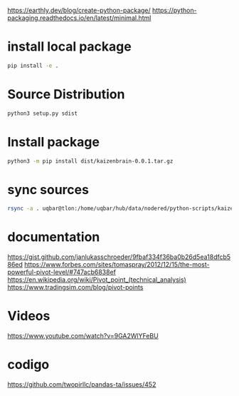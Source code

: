 https://earthly.dev/blog/create-python-package/
https://python-packaging.readthedocs.io/en/latest/minimal.html

# install local package
```bash
pip install -e .
```

# Source Distribution
```bash
python3 setup.py sdist
```

# Install package
```bash
python3 -m pip install dist/kaizenbrain-0.0.1.tar.gz
```

# sync sources

```bash
rsync -a . uqbar@tlon:/home/uqbar/hub/data/nodered/python-scripts/kaizenbrain
```

# documentation
https://gist.github.com/janlukasschroeder/9fbaf334f36ba0b26d5ea18dfcb586ed
https://www.forbes.com/sites/tomaspray/2012/12/15/the-most-powerful-pivot-level/#747acb6838ef
https://en.wikipedia.org/wiki/Pivot_point_(technical_analysis)
https://www.tradingsim.com/blog/pivot-points

# Videos
https://www.youtube.com/watch?v=9GA2WlYFeBU

# codigo
https://github.com/twopirllc/pandas-ta/issues/452